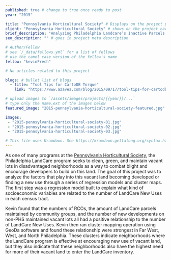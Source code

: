 ```yaml
---
published: true # change to true once ready to post
year: "2015"

title: "Pennsylvania Horticultural Society" # Displays on the project post page
client: "Pennsylvania Horticultural Society" # shows on the project card
brief_description: "Analyzing Philadelphia Landcare’s Inactive Parcels and the Impact of the Program in the Neighborhoods throughout Philadelphia" # shows on the project card
seo_description: "" # goes in project meta description

# Author/Fellow
# see `/_data/fellows.yml` for a list of fellows
# use the camel case version of the fellow's name
fellow: "kevinFrech"

# No articles related to this project

blogs: # bullet list of blogs
  - title: "Tool Tips for CartoDB Torque"
    link: "https://www.azavea.com/blog/2015/09/17/tool-tips-for-cartodb-torque/"

# upload images to `/assets/images/projects/{{year}}/...`
# type only the name.ext of the images below
featured_image: "2015-pennsylvania-horticultural-society-featured.jpg"

images:
 - "2015-pennsylvania-horticultural-society-01.jpg"
 - "2015-pennsylvania-horticultural-society-02.jpg"
 - "2015-pennsylvania-horticultural-society-03.jpg"

# This file uses Kramdown. See https://kramdown.gettalong.org/syntax.html for syntax
---
```

As one of many programs at the [Pennsylvania Horticultural Society](https://phsonline.org/), the Philadelphia LandCare program seeks to clean, green, and maintain vacant lots in disadvantaged neighborhoods as a way to combat blight and encourage developers to build on this land. The goal of this project was to analyze the factors that play into this vacant land becoming developed or finding a new use through a series of regression models and cluster maps. The first step was a regression model built to explain what kind of socioeconomic variables are related to the number of LandCare New Uses in each census tract.

Kevin found that the numbers of RCOs, the amount of LandCare parcels maintained by community groups, and the number of new developments on non-PHS maintained vacant lots all had a positive relationship to the number of LandCare New Uses. Kevin then ran cluster mapping operation using GeoDa software and found these relationship were strongest in Far West, West, and North Philadelphia. These clusters indicate neighborhoods where the LandCare program is effective at encouraging new use of vacant land, but they also indicate that these neighborhoods also have the highest need for more of their vacant land to enter the LandCare inventory.
